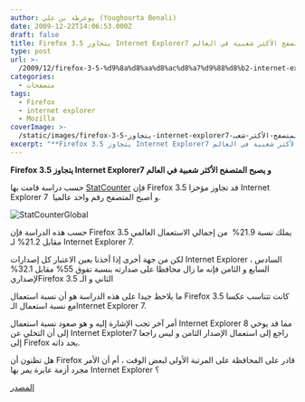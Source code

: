```yaml
---
author: يوغرطة بن علي (Youghourta Benali)
date: 2009-12-22T14:06:53.000Z
draft: false
title: Firefox 3.5 يتجاوز Internet Explorer7 و يصبح المتصفح الأكثر شعبية في العالم
type: post
url: >-
  /2009/12/firefox-3-5-%d9%8a%d8%aa%d8%ac%d8%a7%d9%88%d8%b2-internet-explorer7-%d9%88-%d9%8a%d8%b5%d8%a8%d8%ad-%d8%a7%d9%84%d9%85%d8%aa%d8%b5%d9%81%d8%ad-%d8%a7%d9%84%d8%a3%d9%83%d8%ab%d8%b1-%d8%b4%d8%b9%d8%a8/
categories:
  - متصفحات
tags:
  - Firefox
  - internet explorer
  - Mozilla
coverImage: >-
  /static/images/firefox-3-5-يتجاوز-internet-explorer7-و-يصبح-المتصفح-الأكثر-شعب/StatCounterGlobal.jpg
excerpt: "**Firefox 3.5 يتجاوز Internet Explorer7 و يصبح المتصفح الأكثر شعبية في العالم**\n\nحسب دراسة قامت بها [StatCounter](http://translate.googleusercontent.com/translate_c?hl=fr\\&ie=UTF-8\\&sl=en\\&tl=fr\\&u=http://gs.statcounter.com/\\&rurl=translate.google.com\\&usg=ALkJrhjiFr9IU5hTRzsXk2NFzJGSW7E4YQ#browser_version-ww-weekly-200827-200951) فإن Firefox 3.5 قد تجاوز مؤخرا Internet Explorer 7 \_و أصبح المتصفح رقم واحد عالميا.\n\n![StatCounterGlobal](/static/images/firefox-3-5-يتجاوز-internet-explorer7-و-يصبح-المتصفح-الأكثر-شعب/StatCounterGlobal.jpg)\n\nحسب هذه الدراسة فإن Firefox 3.5 يملك نسبة 21.9% \_من"
---
```

**Firefox 3.5 يتجاوز Internet Explorer7 و يصبح المتصفح الأكثر شعبية في العالم**

حسب دراسة قامت بها [StatCounter](http://translate.googleusercontent.com/translate_c?hl=fr\&ie=UTF-8\&sl=en\&tl=fr\&u=http://gs.statcounter.com/\&rurl=translate.google.com\&usg=ALkJrhjiFr9IU5hTRzsXk2NFzJGSW7E4YQ#browser_version-ww-weekly-200827-200951) فإن Firefox 3.5 قد تجاوز مؤخرا Internet Explorer 7  و أصبح المتصفح رقم واحد عالميا.

![StatCounterGlobal](/static/images/firefox-3-5-يتجاوز-internet-explorer7-و-يصبح-المتصفح-الأكثر-شعب/StatCounterGlobal.jpg)

حسب هذه الدراسة فإن Firefox 3.5 يملك نسبة 21.9%  من إجمالي الاستعمال العالمي مقابل 21.2% لـ Internet Explorer 7.

لكن من جهة أخرى إذا أخذنا بعين الاعتبار كل إصدارات Internet Explorer السادس ، السابع و الثامن فإنه ما زال محافظا على صدارته بنسبة تفوق 55% مقابل 32.1% لإصداريFirefox الثاني و الـ 3.5

ما يلاحظ جيدا على هذه الدراسة هو أن نسبة استعمال Firefox 3.5 كانت تتناسب عكسا مع نسبة استعمال الـInternet Explorer 7.

أمر آخر تجب الإشارة إليه و هو صعود نسبة استعمال Internet Explorer 8 مما قد يوحي إلى أن التخلي عن Internet Exploter7 راجع إلى استعمال الإصدار الثامن و ليس راجعا إلى Firefox بحد ذاته.

هل تظنون أن Firefox قادر على المحافظة على المرتبة الأولى لبعض الوقت ، أم أن الأمر مجرد أزمة عابرة يمر بها Internet Explorer ؟

[المصدر](http://gs.statcounter.com/#browser_version-ww-weekly-200827-200951-Line)
